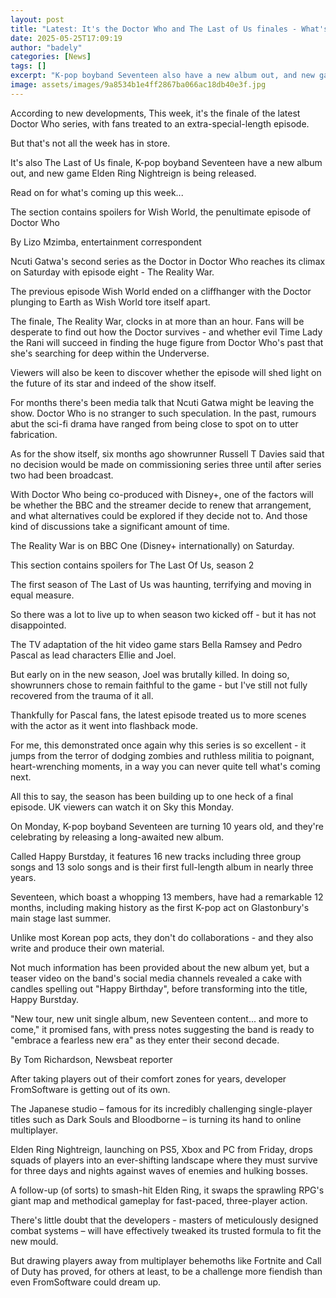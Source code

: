 ```yaml
---
layout: post
title: "Latest: It's the Doctor Who and The Last of Us finales - What's coming up this week"
date: 2025-05-25T17:09:19
author: "badely"
categories: [News]
tags: []
excerpt: "K-pop boyband Seventeen also have a new album out, and new game Elden Ring Nightreign is released."
image: assets/images/9a8534b1e4ff2867ba066ac18db40e3f.jpg
---
```


According to new developments, This week, it's the finale of the latest Doctor Who series, with fans treated to an extra-special-length episode.

But that's not all the week has in store.

It's also The Last of Us finale, K-pop boyband Seventeen have a new album out, and new game Elden Ring Nightreign is being released.

Read on for what's coming up this week...

The section contains spoilers for Wish World, the penultimate episode of Doctor Who

By Lizo Mzimba, entertainment correspondent

Ncuti Gatwa's second series as the Doctor in Doctor Who reaches its climax on Saturday with episode eight - The Reality War.

The previous episode Wish World ended on a cliffhanger with the Doctor plunging to Earth as Wish World tore itself apart.

The finale, The Reality War, clocks in at more than an hour. Fans will be desperate to find out how the Doctor survives - and whether evil Time Lady the Rani will succeed in finding the huge figure from Doctor Who's past that she's searching for deep within the Underverse.

Viewers will also be keen to discover whether the episode will shed light on the future of its star and indeed of the show itself.

For months there's been media talk that Ncuti Gatwa might be leaving the show. Doctor Who is no stranger to such speculation. In the past, rumours abut the sci-fi drama have ranged from being close to spot on to utter fabrication.

As for the show itself, six months ago showrunner Russell T Davies said that no decision would be made on commissioning series three until after series two had been broadcast.

With Doctor Who being co-produced with Disney+, one of the factors will be whether the BBC and the streamer decide to renew that arrangement, and what alternatives could be explored if they decide not to. And those kind of discussions take a significant amount of time.

The Reality War is on BBC One (Disney+ internationally) on Saturday.

This section contains spoilers for The Last Of Us, season 2

The first season of The Last of Us was haunting, terrifying and moving in equal measure.

So there was a lot to live up to when season two kicked off - but it has not disappointed.

The TV adaptation of the hit video game stars Bella Ramsey and Pedro Pascal as lead characters Ellie and Joel.

But early on in the new season, Joel was brutally killed. In doing so, showrunners chose to remain faithful to the game - but I've still not fully recovered from the trauma of it all.

Thankfully for Pascal fans, the latest episode treated us to more scenes with the actor as it went into flashback mode.

For me, this demonstrated once again why this series is so excellent - it jumps from the terror of dodging zombies and ruthless militia to poignant, heart-wrenching moments, in a way you can never quite tell what's coming next.

All this to say, the season has been building up to one heck of a final episode. UK viewers can watch it on Sky this Monday.

On Monday, K-pop boyband Seventeen are turning 10 years old, and they're celebrating by releasing a long-awaited new album.

Called Happy Burstday, it features 16 new tracks including three group songs and 13 solo songs and is their first full-length album in nearly three years.

Seventeen, which boast a whopping 13 members, have had a remarkable 12 months, including making history as the first K-pop act on Glastonbury's main stage last summer.

Unlike most Korean pop acts, they don't do collaborations - and they also write and produce their own material.

Not much information has been provided about the new album yet, but a teaser video on the band's social media channels revealed a cake with candles spelling out "Happy Birthday", before transforming into the title, Happy Burstday.

"New tour, new unit single album, new Seventeen content... and more to come," it promised fans, with press notes suggesting the band is ready to "embrace a fearless new era" as they enter their second decade.

By Tom Richardson, Newsbeat reporter

After taking players out of their comfort zones for years, developer FromSoftware is getting out of its own.

The Japanese studio – famous for its incredibly challenging single-player titles such as Dark Souls and Bloodborne – is turning its hand to online multiplayer.

Elden Ring Nightreign, launching on PS5, Xbox and PC from Friday, drops squads of players into an ever-shifting landscape where they must survive for three days and nights against waves of enemies and hulking bosses.

A follow-up (of sorts) to smash-hit Elden Ring, it swaps the sprawling RPG's giant map and methodical gameplay for fast-paced, three-player action.

There's little doubt that the developers - masters of meticulously designed combat systems – will have effectively tweaked its trusted formula to fit the new mould.

But drawing players away from multiplayer behemoths like Fortnite and Call of Duty has proved, for others at least, to be a challenge more fiendish than even FromSoftware could dream up.

